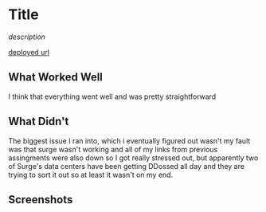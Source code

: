 # Title

*description*

[deployed url](satchbaker-cs52-routingdemo.surge.sh)

## What Worked Well
I think that everything went well and was pretty straightforward
## What Didn't
The biggest issue I ran into, which i eventually figured out wasn't my fault was that surge wasn't working and all of my links from previous assingments were also down so I got really stressed out, but apparently two of Surge's data centers have been getting DDossed all day and they are trying to sort it out so at least it wasn't on my end. 
## Screenshots

